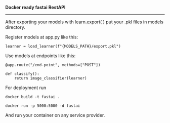 **Docker ready fastai RestAPI**

---

After exporting your models with learn.export( ) put your .pkl files in models directory.

Register models at app.py like this:

`learner = load_learner(f"{MODELS_PATH}/export.pkl")`

Use models at endpoints like this:

    @app.route("/end-point", methods=["POST"])

    def classify():
        return image_classifier(learner)

For deployment run

`docker build -t fastai .`

`docker run -p 5000:5000 -d fastai`

And run your container on any service provider.
